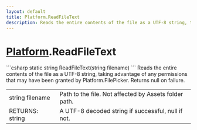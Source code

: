 ```yaml
---
layout: default
title: Platform.ReadFileText
description: Reads the entire contents of the file as a UTF-8 string, taking advantage of any permissions that may have been granted by Platform.FilePicker. Returns null on failure.
---
```

# [Platform]({{site.url}}/Pages/StereoKit/Platform.html).ReadFileText

<div class='signature' markdown='1'>
```csharp
static string ReadFileText(string filename)
```
Reads the entire contents of the file as a UTF-8 string,
taking advantage of any permissions that may have been granted by
Platform.FilePicker. Returns null on failure.
</div>

|  |  |
|--|--|
|string filename|Path to the file. Not affected by Assets             folder path.|
|RETURNS: string|A UTF-8 decoded string if successful, null if not.|





